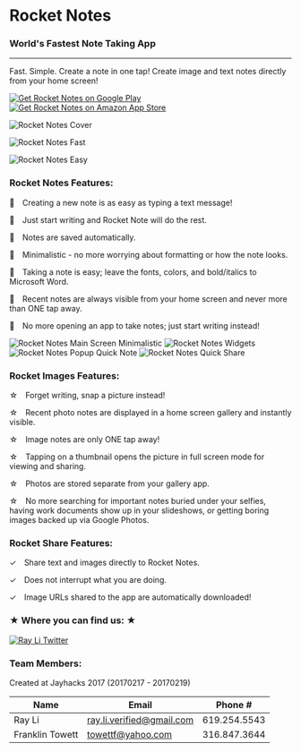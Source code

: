 # Rocket Notes
### World's Fastest Note Taking App
---
Fast. Simple. Create a note in one tap! Create image and text notes directly from your home screen! 

<a href="https://play.google.com/store/apps/details?id=stream.rocketnotes">
  <img alt="Get Rocket Notes on Google Play"
       src="https://developer.android.com/images/brand/en_generic_rgb_wo_60.png" />
</a>
<a href="https://www.amazon.com/Rocket-Notes-Worlds-Fastest-Taking/dp/B072P6HN1F/ref=sr_1_1?s=mobile-apps&ie=UTF8&qid=1494869116&sr=1-1&keywords=rocket+notes">
  <img alt="Get Rocket Notes on Amazon App Store"
       src="http://www.wylieisd.net/cms/lib09/TX01918453/Centricity/Domain/589/AmazonAppStoreLogo.gif" />
</a>

![Rocket Notes Cover](https://lh3.googleusercontent.com/s1IcJ6DUCPUgl2ZxGLqld8ROsARVBPDemnsfcfda0vJ8SQsoAOmbinTCcqpFfc48IA=h480-rw)

![Rocket Notes Fast](https://lh3.googleusercontent.com/_SpL_DjZHAsBtBxm_lYqdFedEEyXuqyQiWT2ldd_a2Nx1AVnJxH1zQLQrfz8XmupSZo=h480-rw)

![Rocket Notes Easy](https://lh3.googleusercontent.com/mrBBUPnrSu3Wv9bhTQ7iJkDUhSEf-YduvSgeserLPBSJWmmEtFfzKryJjMnfi99JmRI=h480-rw)

### Rocket Notes Features:

🚀 Creating a new note is as easy as typing a text message! 

🚀 Just start writing and Rocket Note will do the rest. 

🚀 Notes are saved automatically.

🚀 Minimalistic - no more worrying about formatting or how the note looks. 

🚀 Taking a note is easy; leave the fonts, colors, and bold/italics to Microsoft Word.

🚀 Recent notes are always visible from your home screen and never more than ONE tap away.

🚀 No more opening an app to take notes; just start writing instead!

![Rocket Notes Main Screen Minimalistic](https://lh3.googleusercontent.com/sE9OEdjOIdW_bnUMzpLVaVW9Tj7_azIfCxybWhFA4emfB-x2O7Bp2Ktt_nZfkUvrmwNp=h560-rw)
![Rocket Notes Widgets](https://lh3.googleusercontent.com/BmJRzS6kcmDVYN_UiPUNPIM0PHaakt-T4y2tJ1rgDLfZITlqtRs8ddwoQqRSyBvvgYUg=h560-rw)
![Rocket Notes Popup Quick Note](https://lh3.googleusercontent.com/q_2iVBT-Grq6J_MO0jC4evd0NfoGaDxLhNgZRv0nZJBlbQFLOrQWW2H2CDf5MKVCjCQ=h560-rw)
![Rocket Notes Quick Share](https://lh3.googleusercontent.com/rN8xfT9QAsPyO4s4qWHJ5gKJD9D5_x53qjLpXknmVxKvZ-KhcTiCRSkTP1qBnZtlbmc=h560-rw)

### Rocket Images Features:
☆ Forget writing, snap a picture instead! 

☆ Recent photo notes are displayed in a home screen gallery and instantly visible. 

☆ Image notes are only ONE tap away!

☆ Tapping on a thumbnail opens the picture in full screen mode for viewing and sharing.

☆ Photos are stored separate from your gallery app. 

☆ No more searching for important notes buried under your selfies, having work documents show up in your slideshows, or getting boring images backed up via Google Photos. 

### Rocket Share Features:
✓ Share text and images directly to Rocket Notes. 

✓ Does not interrupt what you are doing.

✓ Image URLs shared to the app are automatically downloaded! 

### ★ Where you can find us: ★
<a href="https://twitter.com/RayLiVerified">
  <img alt="Ray Li Twitter"
       src="https://lh3.ggpht.com/lSLM0xhCA1RZOwaQcjhlwmsvaIQYaP3c5qbDKCgLALhydrgExnaSKZdGa8S3YtRuVA=w96-rw" />
</a>

### Team Members:

Created at Jayhacks 2017 (20170217 - 20170219)

Name | Email | Phone #
---- | ----- | -------
Ray Li | ray.li.verified@gmail.com | 619.254.5543
Franklin Towett |towettf@yahoo.com | 316.847.3644
